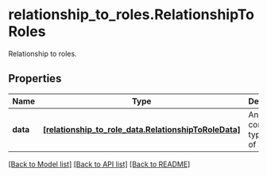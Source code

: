# relationship_to_roles.RelationshipToRoles

Relationship to roles.
## Properties
Name | Type | Description | Notes
------------ | ------------- | ------------- | -------------
**data** | [**[relationship_to_role_data.RelationshipToRoleData]**](RelationshipToRoleData.md) | An array containing type and ID of a role. | [optional] 

[[Back to Model list]](../README.md#documentation-for-models) [[Back to API list]](../README.md#documentation-for-api-endpoints) [[Back to README]](../README.md)


